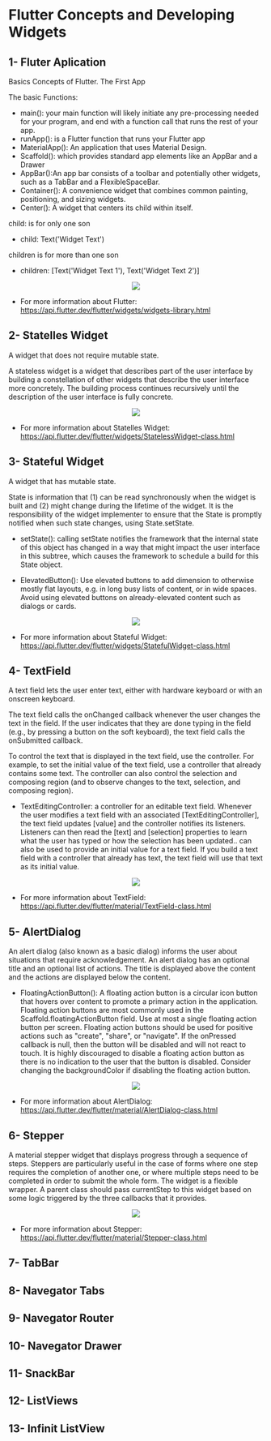 # Flutter Concepts and Developing Widgets 


## 1- Fluter Aplication

Basics Concepts of Flutter. The First App

The basic Functions: 
- main(): your main function will likely initiate any pre-processing needed for your program, and end with a function call that runs the rest of your app. 
- runApp(): is a Flutter function that runs your Flutter app
- MaterialApp(): An application that uses Material Design.
- Scaffold(): which provides standard app elements like an AppBar and a Drawer
- AppBar():An app bar consists of a toolbar and potentially other widgets, such as a TabBar and a FlexibleSpaceBar.
- Container(): A convenience widget that combines common painting, positioning, and sizing widgets.
- Center(): A widget that centers its child within itself. 

child: is for only one son 
- child: Text('Widget Text')

children is for more than one son
- children: <Widget>[Text('Widget Text 1'), Text('Widget Text 2')]
  
<p align="center">
  <img src=https://user-images.githubusercontent.com/93054257/203457158-6180222b-3570-4c1f-a21c-f08338b6e375.png>
</p>

- For more information about Flutter: https://api.flutter.dev/flutter/widgets/widgets-library.html

## 2- Statelles Widget

A widget that does not require mutable state.

A stateless widget is a widget that describes part of the user interface by building a constellation of other widgets that describe the user interface more concretely. The building process continues recursively until the description of the user interface is fully concrete.

<p align="center">
  <img src=https://user-images.githubusercontent.com/93054257/203851618-2a7c8ec1-32a4-428e-990f-aec8cf2636d1.png>
</p>

- For more information about Statelles Widget: https://api.flutter.dev/flutter/widgets/StatelessWidget-class.html

## 3- Stateful Widget

A widget that has mutable state.

State is information that (1) can be read synchronously when the widget is built and (2) might change during the lifetime of the widget. It is the responsibility of the widget implementer to ensure that the State is promptly notified when such state changes, using State.setState.

- setState(): calling setState notifies the framework that the internal state of this object has changed in a way that might impact the user interface in this subtree, which causes the framework to schedule a build for this State object.

- ElevatedButton(): Use elevated buttons to add dimension to otherwise mostly flat layouts, e.g. in long busy lists of content, or in wide spaces. Avoid using elevated buttons on already-elevated content such as dialogs or cards.
  
<p align="center"> 
  <img src=https://user-images.githubusercontent.com/93054257/204063827-7f827161-2708-44cc-b041-cd0809650e3b.png>
</p>

- For more information about Stateful Widget: https://api.flutter.dev/flutter/widgets/StatefulWidget-class.html
  
## 4- TextField

A text field lets the user enter text, either with hardware keyboard or with an onscreen keyboard.

The text field calls the onChanged callback whenever the user changes the text in the field. If the user indicates that they are done typing in the field (e.g., by pressing a button on the soft keyboard), the text field calls the onSubmitted callback.

To control the text that is displayed in the text field, use the controller. For example, to set the initial value of the text field, use a controller that already contains some text. The controller can also control the selection and composing region (and to observe changes to the text, selection, and composing region).

- TextEditingController: a controller for an editable text field. Whenever the user modifies a text field with an associated [TextEditingController], the text field updates [value] and the controller notifies its listeners. Listeners can then read the [text] and [selection] properties to learn what the user has typed or how the selection has been updated.. can also be used to provide an initial value for a text field. If you build a text field with a controller that already has text, the text field will use that text as its initial value.

<p align="center">
  <img src=https://user-images.githubusercontent.com/93054257/204572301-51cce844-cb4c-4eb8-9b9c-8a394bc32d40.png>
</p>

- For more information about TextField: https://api.flutter.dev/flutter/material/TextField-class.html

## 5- AlertDialog

An alert dialog (also known as a basic dialog) informs the user about situations that require acknowledgement. An alert dialog has an optional title and an optional list of actions. The title is displayed above the content and the actions are displayed below the content.

- FloatingActionButton(): A floating action button is a circular icon button that hovers over content to promote a primary action in the application. Floating action buttons are most commonly used in the Scaffold.floatingActionButton field.  Use at most a single floating action button per screen. Floating action buttons should be used for positive actions such as "create", "share", or "navigate". If the onPressed callback is null, then the button will be disabled and will not react to touch. It is highly discouraged to disable a floating action button as there is no indication to the user that the button is disabled. Consider changing the backgroundColor if disabling the floating action button.

<p align="center">
  <img src="https://user-images.githubusercontent.com/93054257/204844552-2a0ad032-b236-4fd4-b7fe-9bdecda5121e.png">
</p>

- For more information about AlertDialog: https://api.flutter.dev/flutter/material/AlertDialog-class.html

## 6- Stepper
A material stepper widget that displays progress through a sequence of steps. Steppers are particularly useful in the case of forms where one step requires the completion of another one, or where multiple steps need to be completed in order to submit the whole form.
The widget is a flexible wrapper. A parent class should pass currentStep to this widget based on some logic triggered by the three callbacks that it provides.

<p align = "center">
  <img src="https://user-images.githubusercontent.com/93054257/205100205-98ffd87b-c3b1-4c94-9e5a-daf59198d950.png">
</p>

- For more information about Stepper: https://api.flutter.dev/flutter/material/Stepper-class.html

## 7- TabBar

## 8- Navegator Tabs

## 9- Navegator Router

## 10- Navegator Drawer

## 11- SnackBar

## 12- ListViews 

## 13- Infinit ListView 
